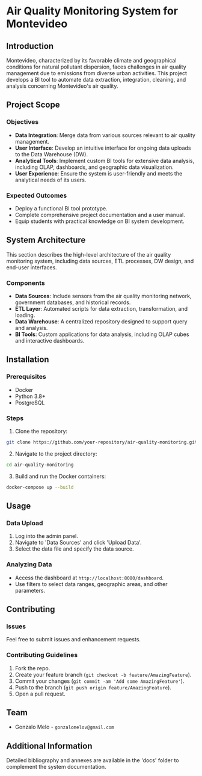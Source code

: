 # Air Quality Monitoring System for Montevideo

## Introduction
Montevideo, characterized by its favorable climate and geographical conditions for natural pollutant dispersion, faces challenges in air quality management due to emissions from diverse urban activities. This project develops a BI tool to automate data extraction, integration, cleaning, and analysis concerning Montevideo's air quality.

## Project Scope

### Objectives
- **Data Integration**: Merge data from various sources relevant to air quality management.
- **User Interface**: Develop an intuitive interface for ongoing data uploads to the Data Warehouse (DW).
- **Analytical Tools**: Implement custom BI tools for extensive data analysis, including OLAP, dashboards, and geographic data visualization.
- **User Experience**: Ensure the system is user-friendly and meets the analytical needs of its users.

### Expected Outcomes
- Deploy a functional BI tool prototype.
- Complete comprehensive project documentation and a user manual.
- Equip students with practical knowledge on BI system development.

## System Architecture
This section describes the high-level architecture of the air quality monitoring system, including data sources, ETL processes, DW design, and end-user interfaces.

### Components
- **Data Sources**: Include sensors from the air quality monitoring network, government databases, and historical records.
- **ETL Layer**: Automated scripts for data extraction, transformation, and loading.
- **Data Warehouse**: A centralized repository designed to support query and analysis.
- **BI Tools**: Custom applications for data analysis, including OLAP cubes and interactive dashboards.

## Installation

### Prerequisites
- Docker
- Python 3.8+
- PostgreSQL

### Steps
1. Clone the repository:
```bash
git clone https://github.com/your-repository/air-quality-monitoring.git
```
2. Navigate to the project directory:
```bash
cd air-quality-monitoring
```
3. Build and run the Docker containers:
```bash
docker-compose up --build
```

## Usage

### Data Upload
1. Log into the admin panel.
2. Navigate to 'Data Sources' and click 'Upload Data'.
3. Select the data file and specify the data source.

### Analyzing Data
- Access the dashboard at `http://localhost:8080/dashboard`.
- Use filters to select data ranges, geographic areas, and other parameters.

## Contributing

### Issues
Feel free to submit issues and enhancement requests.

### Contributing Guidelines
1. Fork the repo.
2. Create your feature branch (`git checkout -b feature/AmazingFeature`).
3. Commit your changes (`git commit -am 'Add some AmazingFeature'`).
4. Push to the branch (`git push origin feature/AmazingFeature`).
5. Open a pull request.

## Team
- Gonzalo Melo - `gonzalomelov@gmail.com`

## Additional Information
Detailed bibliography and annexes are available in the 'docs' folder to complement the system documentation.
